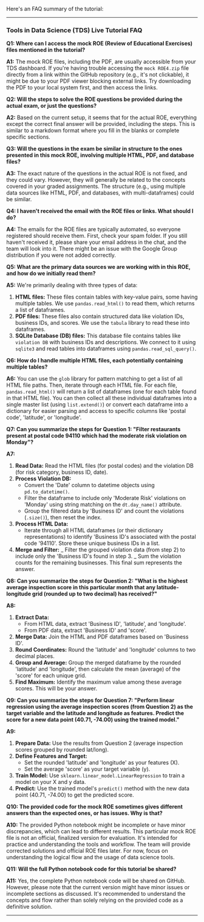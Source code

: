 Here's an FAQ summary of the tutorial:

---

### Tools in Data Science (TDS) Live Tutorial FAQ

**Q1: Where can I access the mock ROE (Review of Educational Exercises) files mentioned in the tutorial?**

**A1:** The mock ROE files, including the PDF, are usually accessible from your TDS dashboard. If you're having trouble accessing the `mock ROE4.zip` file directly from a link within the GitHub repository (e.g., it's not clickable), it might be due to your PDF viewer blocking external links. Try downloading the PDF to your local system first, and then access the links.

**Q2: Will the steps to solve the ROE questions be provided during the actual exam, or just the questions?**

**A2:** Based on the current setup, it seems that for the actual ROE, everything except the correct final answer will be provided, including the steps. This is similar to a markdown format where you fill in the blanks or complete specific sections.

**Q3: Will the questions in the exam be similar in structure to the ones presented in this mock ROE, involving multiple HTML, PDF, and database files?**

**A3:** The exact nature of the questions in the actual ROE is not fixed, and they could vary. However, they will generally be related to the concepts covered in your graded assignments. The structure (e.g., using multiple data sources like HTML, PDF, and databases, with multi-dataframes) could be similar.

**Q4: I haven't received the email with the ROE files or links. What should I do?**

**A4:** The emails for the ROE files are typically automated, so everyone registered should receive them. First, check your spam folder. If you still haven't received it, please share your email address in the chat, and the team will look into it. There might be an issue with the Google Group distribution if you were not added correctly.

**Q5: What are the primary data sources we are working with in this ROE, and how do we initially read them?**

**A5:** We're primarily dealing with three types of data:

1.  **HTML files:** These files contain tables with key-value pairs, some having multiple tables. We use `pandas.read_html()` to read them, which returns a list of dataframes.
2.  **PDF files:** These files also contain structured data like violation IDs, business IDs, and scores. We use the `tabula` library to read these into dataframes.
3.  **SQLite Database (DB) files:** This database file contains tables like `violation DB` with business IDs and descriptions. We connect to it using `sqlite3` and read tables into dataframes using `pandas.read_sql_query()`.

**Q6: How do I handle multiple HTML files, each potentially containing multiple tables?**

**A6:** You can use the `glob` library for pattern matching to get a list of all HTML file paths. Then, iterate through each HTML file. For each file, `pandas.read_html()` will return a list of dataframes (one for each table found in that HTML file). You can then collect all these individual dataframes into a single master list (using `list.extend()`) or convert each dataframe into a dictionary for easier parsing and access to specific columns like 'postal code', 'latitude', or 'longitude'.

**Q7: Can you summarize the steps for Question 1: "Filter restaurants present at postal code 94110 which had the moderate risk violation on Monday"?**

**A7:**

1.  **Read Data:** Read the HTML files (for postal codes) and the violation DB (for risk category, business ID, date).
2.  **Process Violation DB:**
    - Convert the 'Date' column to datetime objects using `pd.to_datetime()`.
    - Filter the dataframe to include only 'Moderate Risk' violations on 'Monday' using string matching on the `dt.day_name()` attribute.
    - Group the filtered data by 'Business ID' and count the violations (`.size()`), then reset the index.
3.  **Process HTML Data:**
    - Iterate through all HTML dataframes (or their dictionary representations) to identify 'Business ID's associated with the postal code '94110'. Store these unique business IDs in a list.
4.  **Merge and Filter:**
    _ Filter the grouped violation data (from step 2) to include only the 'Business ID's found in step 3.
    _ Sum the violation counts for the remaining businesses.
    This final sum represents the answer.

**Q8: Can you summarize the steps for Question 2: "What is the highest average inspection score in this particular month that any latitude-longitude grid (rounded up to two decimal) has received?"**

**A8:**

1.  **Extract Data:**
    - From HTML data, extract 'Business ID', 'latitude', and 'longitude'.
    - From PDF data, extract 'Business ID' and 'score'.
2.  **Merge Data:** Join the HTML and PDF dataframes based on 'Business ID'.
3.  **Round Coordinates:** Round the 'latitude' and 'longitude' columns to two decimal places.
4.  **Group and Average:** Group the merged dataframe by the rounded 'latitude' and 'longitude', then calculate the mean (average) of the 'score' for each unique grid.
5.  **Find Maximum:** Identify the maximum value among these average scores. This will be your answer.

**Q9: Can you summarize the steps for Question 7: "Perform linear regression using the average inspection scores (from Question 2) as the target variable and the latitude and longitude as features. Predict the score for a new data point (40.71, -74.00) using the trained model."**

**A9:**

1.  **Prepare Data:** Use the results from Question 2 (average inspection scores grouped by rounded lat/long).
2.  **Define Features and Target:**
    - Set the rounded 'latitude' and 'longitude' as your features (X).
    - Set the average 'score' as your target variable (y).
3.  **Train Model:** Use `sklearn.linear_model.LinearRegression` to train a model on your X and y data.
4.  **Predict:** Use the trained model's `predict()` method with the new data point (40.71, -74.00) to get the predicted score.

**Q10: The provided code for the mock ROE sometimes gives different answers than the expected ones, or has issues. Why is that?**

**A10:** The provided Python notebook might be incomplete or have minor discrepancies, which can lead to different results. This particular mock ROE file is not an official, finalized version for evaluation. It's intended for practice and understanding the tools and workflow. The team will provide corrected solutions and official ROE files later. For now, focus on understanding the logical flow and the usage of data science tools.

**Q11: Will the full Python notebook code for this tutorial be shared?**

**A11:** Yes, the complete Python notebook code will be shared on GitHub. However, please note that the current version might have minor issues or incomplete sections as discussed. It's recommended to understand the concepts and flow rather than solely relying on the provided code as a definitive solution.

---
